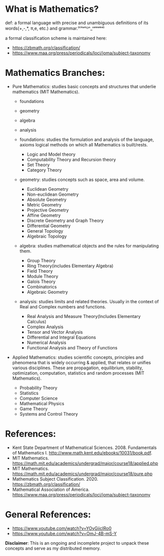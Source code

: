 # What is Mathematics?

def: a formal language with precise and unambiguous definitions of its words(+,-,\*, π,e, etc.) and grammar.⁽ᶜⁱᵗᵃᵗⁱᴼⁿ_ⁿᵉᵉᵈᵉᵈ⁾

a formal classification scheme is maintained here: 
* https://zbmath.org/classification/
* https://www.maa.org/press/periodicals/loci/joma/subject-taxonomy

# Mathematics Branches:

* Pure Mathematics: studies basic concepts and structures that underlie mathematics (MIT Mathematics).
    * foundations
    * geometry
    * algebra
    * analysis

    * foundations: studies the formulation and analysis 
                    of the language, 
                    axioms 
                    logical methods
                on which all Mathematics is built/rests.
        * Logic and Model theory
        * Computability Theory and Recursion theory
        * Set Theory
        * Category Theory
        
    * geometry: studies concepts such as space, area and volume.
        * Euclidean Geometry
        * Non-euclidean Geometry
        * Absolute Geometry
        * Metric Geometry
        * Projective Geometry
        * Affine Geometry
        * Discrete Geometry and Graph Theory
        * Differential Geometry
        * General Topology
        * Algebraic Topology

    * algebra: studies mathematical objects and the rules for manipulating them.
        * Group Theory
        * Ring Theory(includes Elementary Algebra)
        * Field Theory
        * Module Theory
        * Galois Theory
        * Combinatorics
        * Algebraic Geometry

    * analysis: studies limits and related theories. Usually in the context of Real and Complex numbers and functions.
        * Real Analysis and Measure Theory(Includes Elementary Calculus)
        * Complex Analysis
        * Tensor and Vector Analysis
        * Differential and Integral Equations
        * Numerical Analysis
        * Functional Analysis and Theory of Functions

* Applied Mathematics: studies scientific concepts, principles and phenomena that is widely occurring & applied, that relates or unifies various disciplines. These are propagation, equilibrium, stability, optimization, computation, statistics and random processes (MIT Mathematics).
    * Probability Theory
    * Statistics
    * Computer Science
    * Mathematical Physics
    * Game Theory
    * Systems and Control Theory

# References:
* Kent State Department of Mathematical Sciences. 2008. Fundamentals of Mathematics I. http://www.math.kent.edu/ebooks/10031/book.pdf.
* MIT Mathematics. https://math.mit.edu/academics/undergrad/major/course18/applied.php
* MIT Mathematics. https://math.mit.edu/academics/undergrad/major/course18/pure.php
* Mathematics Subject Classification. 2020. https://zbmath.org/classification/
* Mathematical Association of America. https://www.maa.org/press/periodicals/loci/joma/subject-taxonomy
# General References:
* https://www.youtube.com/watch?v=YOyGiicIRo0
* https://www.youtube.com/watch?v=OmJ-4B-mS-Y    

**Disclaimer**: This is an ongoing and incomplete project to unpack these concepts and serve as my distributed memory.
